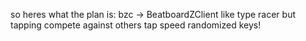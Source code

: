 so heres what the plan is: bzc -> BeatboardZClient
like type racer but tapping
compete against others tap speed
randomized keys!
